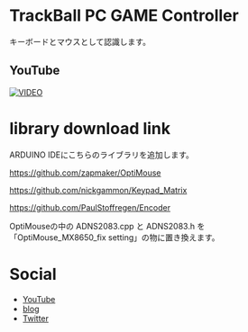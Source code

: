 # TrackBall PC GAME Controller

キーボードとマウスとして認識します。

## YouTube
 [![VIDEO](https://github.com/ALLAN-mfQ/TrackBall-PC-GAME-Controller/blob/main/image/%E3%82%B5%E3%83%A0%E3%83%8D%EF%BC%91920.jpg?raw=true)](https://www.youtube.com/watch?v=2RWrr7OUH1g&t=10s)  
 
 
# library download link  
ARDUINO IDEにこちらのライブラリを追加します。　　

https://github.com/zapmaker/OptiMouse  

https://github.com/nickgammon/Keypad_Matrix  

https://github.com/PaulStoffregen/Encoder  

OptiMouseの中の ADNS2083.cpp と ADNS2083.h を「OptiMouse_MX8650_fix setting」の物に置き換えます。  


# Social
- [YouTube](https://www.youtube.com/channel/UCiIz3zCHwNroYE9h4h5BDew)  
- [blog](http://ftukurou.blog41.fc2.com/)  
- [Twitter](https://twitter.com/Qdegozaimasu)  
